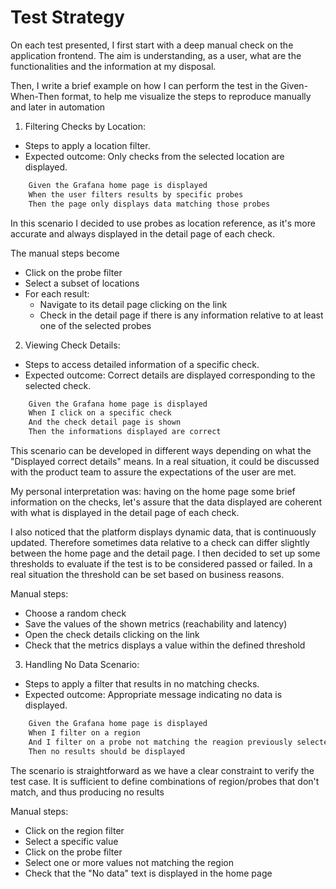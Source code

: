 
# Test Strategy

On each test presented, I first start with a deep manual check on the application frontend. The aim is understanding, as a user, what are the functionalities and the information at my disposal.

Then, I write a brief example on how I can perform the test in the Given-When-Then format, to help me visualize the steps to reproduce manually and later in automation

1. Filtering Checks by Location:
- Steps to apply a location filter.
- Expected outcome: Only checks from the selected location are displayed.

```bash
    Given the Grafana home page is displayed
    When the user filters results by specific probes
    Then the page only displays data matching those probes
```
In this scenario I decided to use probes as location reference, as it's more accurate and always displayed in the detail page of each check.

The manual steps become
- Click on the probe filter
- Select a subset of locations
- For each result:
    - Navigate to its detail page clicking on the link
    - Check in the detail page if there is any information relative to at least one of the selected probes

2. Viewing Check Details:
- Steps to access detailed information of a specific check.
- Expected outcome: Correct details are displayed corresponding to the selected check.

```bash
    Given the Grafana home page is displayed
    When I click on a specific check
    And the check detail page is shown
    Then the informations displayed are correct
```
This scenario can be developed in different ways depending on what the "Displayed correct details" means. In a real situation, it could be discussed with the product team to assure the expectations of the user are met.

My personal interpretation was: having on the home page some brief information on the checks, let's assure that the data displayed are coherent with what is displayed in the detail page of each check.

I also noticed that the platform displays dynamic data, that is continuously updated. Therefore sometimes data relative to a check can differ slightly between the home page and the detail page. I then decided to set up some thresholds to evaluate if the test is to be considered passed or failed. In a real situation the threshold can be set based on business reasons.

Manual steps:
- Choose a random check
- Save the values of the shown metrics (reachability and latency)
- Open the check details clicking on the link
- Check that the metrics displays a value within the defined threshold

3. Handling No Data Scenario:
- Steps to apply a filter that results in no matching checks.
- Expected outcome: Appropriate message indicating no data is displayed.

```bash
    Given the Grafana home page is displayed
    When I filter on a region
    And I filter on a probe not matching the reagion previously selected
    Then no results should be displayed
```
The scenario is straightforward as we have a clear constraint to verify the test case. It is sufficient to define combinations of region/probes that don't match, and thus producing no results

Manual steps:
- Click on the region filter
- Select a specific value
- Click on the probe filter
- Select one or more values not matching the region
- Check that the "No data" text is displayed in the home page



